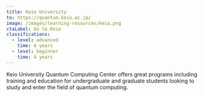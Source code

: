 ```yaml
---
title: Keio University
to: https://quantum.keio.ac.jp/
image: /images/learning-resources/keio.png
ctaLabel: Go to Keio
classifications:
  - level: advanced
    time: 4 years
  - level: beginner
    time: 4 years
---
```

Keio University Quantum Computing Center offers great programs including training and education for undergraduate and graduate students looking to study and enter the field of quantum computing. 
